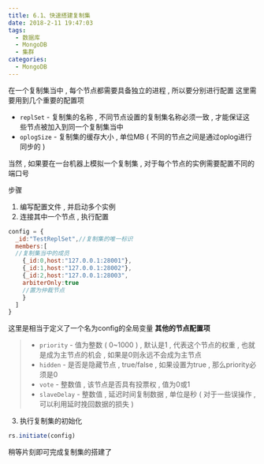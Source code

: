 ```yaml
---
title: 6.1、快速搭建复制集
date: 2018-2-11 19:47:03
tags: 
  - 数据库
  - MongoDB
  - 集群
categories: 
  - MongoDB
---
```


在一个复制集当中 , 每个节点都需要具备独立的进程 , 所以要分别进行配置
这里需要用到几个重要的配置项
<!-- more -->
+ `replSet` - 复制集的名称 , 不同节点设置的复制集名称必须一致 , 才能保证这些节点被加入到同一个复制集当中
+ `oplogSize` - 复制集的缓存大小 , 单位MB
( 不同的节点之间是通过oplog进行同步的 )

当然 , 如果要在一台机器上模拟一个复制集 , 对于每个节点的实例需要配置不同的端口号

步骤
1. 编写配置文件 , 并启动多个实例
2. 连接其中一个节点 , 执行配置
```javascript
config = {
  _id:"TestReplSet",//复制集的唯一标识
  members:[
  //复制集当中的成员
    {_id:0,host:"127.0.0.1:28001"},
    {_id:1,host:"127.0.0.1:28002"},
    {_id:2,host:"127.0.0.1:28003",
    arbiterOnly:true
    //置为仲裁节点
    }
  ]
}
```
这里是相当于定义了一个名为config的全局变量
**其他的节点配置项**
> + `priority` - 值为整数 ( 0~1000 ) , 默认是1 , 代表这个节点的权重 , 也就是成为主节点的机会 , 如果是0则永远不会成为主节点
> + `hidden`  - 是否是隐藏节点 , true/false , 如果设置为true , 那么priority必须是0
> + `vote` - 整数值 , 该节点是否具有投票权 , 值为0或1
> + `slaveDelay` - 整数值 , 延迟时间复制数据 , 单位是秒 ( 对于一些误操作 , 可以利用延时挽回数据的损失 )


3. 执行复制集的初始化
```javascript
rs.initiate(config)
```
稍等片刻即可完成复制集的搭建了